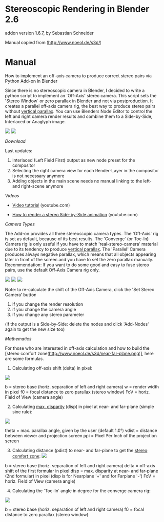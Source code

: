 Stereoscopic Rendering in Blender 2.6
=================
addon version 1.6.7, by Sebastian Schneider

Manual copied from (http://www.noeol.de/s3d/)

Manual
======
How to implement an off-axis camera to produce correct stereo pairs via Python Add-on in Blender

Since there is no stereoscopic camera in Blender, I decided to write a python script to implement an 'Off-Axis' stereo camera. This script sets the 'Stereo Window' or zero parallax in Blender and not via postproduction. It creates a parallel off-axis camera rig, the best way to produce stereo pairs without [vertical parallax](http://www.noeol.de/s3d/vertical_parallax.html). You can use Blenders Node Editor to control the left and right camera render results and combine them to a Side-by-Side, Interlaced or Anaglyph image.

![](http://www.noeol.de/s3d/gui.png)
![](http://www.noeol.de/s3d/frustum.png)

*Download*

Last updates:
1. Interlaced (Left Field First) output as new node preset for the compositor
2. Selecting the right camera view for each Render-Layer in the compositor is not necessary anymore
3. Adding objects in the main scene needs no manual linking to the left- and right-scene anymore

*Videos*
* [Video tutorial](http://www.youtube.com/watch?v=HFhKxocDqnA) (youtube.com)

* [How to render a stereo Side-by-Side animation](http://www.youtube.com/watch?v=usWXat4pt1M) (youtube.com)

*Camera Types*

The Add-on provides all three stereoscopic camera types. The 'Off-Axis' rig is set as default, because of its best results. The 'Converge' (or Toe-In) Camera rig is only useful if you have to match 'real-stereo-camera' material due to its tendency to produce [vertical parallax](http://www.noeol.de/s3d/vertical_parallax.html). The 'Parallel' Camera produces always negative parallax, which means that all objects appearing later in front of the screen and you have to set the zero parallax manually. Recommendation: If you want to do some good and easy to fuse stereo pairs, use the default Off-Axis Camera rig only.

![](http://www.noeol.de/s3d/offaxis_rig.png)
![](http://www.noeol.de/s3d/toein_rig.png)
![](http://www.noeol.de/s3d/parallel_rig.png)

Note: to re-calculate the shift of the Off-Axis Camera, click the 'Set Stereo Camera' button
1. if you change the render resolution
2. if you change the camera angle
3. if you change any stereo parameter

(if the output is a Side-by-Side: delete the nodes and click 'Add-Nodes' again to get the new size too)

*Mathematics*

For those who are interested in off-axis calculation and how to build the [stereo comfort zone(http://www.noeol.de/s3d/near-far-plane.png)], here are some formulas.

1. Calculating off-axis shift (delta) in pixel:

![](http://www.noeol.de/s3d/delta_form.png)

b = stereo base (horiz. separation of left and right camera)
w = render width in pixel
f0 = focal distance to zero parallax (stereo window)
FoV = horiz. Field of View (camera angle)

2. Calculating [max. disparity](http://www.noeol.de/s3d/sleep.png) (disp) in pixel at near- and far-plane (simple sine rule):

![](http://www.noeol.de/s3d/disp_form.png)

theta = max. parallax angle, given by the user (default 1.0°)
vdist = distance between viewer and projection screen
ppi = Pixel Per Inch of the projection screen

3. Calculating distance (pdist) to near- and far-plane to get the [stereo comfort zone](http://www.noeol.de/s3d/near-far-plane.png):
![](http://www.noeol.de/s3d/pdist_form.png)

b = stereo base (horiz. separation of left and right camera)
delta = off-axis shift of the first formular in pixel
disp = max. disparity at near- and far-plane (2nd formular) in pixel (disp is for Nearplane '+' and for Farplane '-')
FoV = horiz. Field of View (camera angle)

4. Calculating the 'Toe-In' angle in degree for the converge camera rig:

![](http://www.noeol.de/s3d/toein_form.png)

b = stereo base (horiz. separation of left and right camera)
f0 = focal distance to zero parallax (stereo window)
